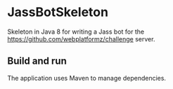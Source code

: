 # JassBotSkeleton

Skeleton in Java 8 for writing a Jass bot for the https://github.com/webplatformz/challenge server.

## Build and run

The application uses Maven to manage dependencies.

